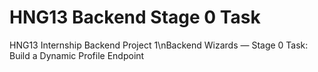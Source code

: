 # HNG13 Backend Stage 0 Task
HNG13 Internship Backend Project 1\nBackend Wizards — Stage 0 Task: Build a Dynamic Profile Endpoint

